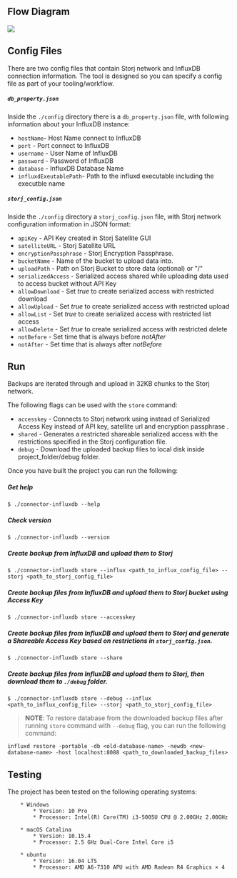 ## Flow Diagram

![](https://github.com/storj-thirdparty/connector-influxdb/blob/master/README.assets/arch.drawio.png)

## Config Files

There are two config files that contain Storj network and InfluxDB connection information.  The tool is designed so you can specify a config file as part of your tooling/workflow.  



##### `db_property.json`

Inside the `./config` directory there is a  `db_property.json` file, with following information about your InfluxDB instance:

* `hostName`- Host Name connect to InfluxDB
* `port` - Port connect to InfluxDB
* `username` - User Name of InfluxDB
* `password` - Password of InfluxDB
* `database` - InfluxDB Database Name
* `influxdExeutablePath`- Path to the influxd executable including the executble name



##### `storj_config.json`

Inside the `./config` directory a `storj_config.json` file, with Storj network configuration information in JSON format:

* `apiKey` - API Key created in Storj Satellite GUI
* `satelliteURL` - Storj Satellite URL
* `encryptionPassphrase` - Storj Encryption Passphrase.
* `bucketName` - Name of the bucket to upload data into.
* `uploadPath` - Path on Storj Bucket to store data (optional) or "/"
* `serializedAccess` - Serialized access shared while uploading data used to access bucket without API Key
* `allowDownload` - Set *true* to create serialized access with restricted download
* `allowUpload` - Set *true* to create serialized access with restricted upload
* `allowList` - Set *true* to create serialized access with restricted list access
* `allowDelete` - Set *true* to create serialized access with restricted delete
* `notBefore` - Set time that is always before *notAfter*
* `notAfter` - Set time that is always after *notBefore*



## Run



Backups are iterated through and upload in 32KB chunks to the Storj network.

The following flags  can be used with the `store` command:

* `accesskey` - Connects to Storj network using instead of Serialized Access Key instead of API key, satellite url and encryption passphrase .
* `shared` - Generates a restricted shareable serialized access with the restrictions specified in the Storj configuration file.
* `debug` - Download the uploaded backup files to local disk inside project_folder/debug folder.



Once you have built the project you can run the following:

##### Get help

```
$ ./connector-influxdb --help
```

##### Check version

```
$ ./connector-influxdb --version
```

##### Create backup from InfluxDB and upload them to Storj

```
$ ./connector-influxdb store --influx <path_to_influx_config_file> --storj <path_to_storj_config_file>
```

##### Create backup files from InfluxDB and upload them to Storj bucket using Access Key

```
$ ./connector-influxdb store --accesskey
```

##### Create backup files from InfluxDB and upload them to Storj and generate a Shareable Access Key based on restrictions in `storj_config.json`.

```
$ ./connector-influxdb store --share
```

##### Create backup files from InfluxDB and upload them to Storj, then download them to `./debug` folder.

```
$ ./connector-influxdb store --debug --influx <path_to_influx_config_file> --storj <path_to_storj_config_file>
```



> **NOTE**: To restore database from the downloaded backup files after running `store` command with       `--debug` flag, you can run the following command:

```
influxd restore -portable -db <old-database-name> -newdb <new-database-name> -host localhost:8088 <path_to_downloaded_backup_files>
```



##  Testing

The project has been tested on the following operating systems:

```
	* Windows
		* Version: 10 Pro
		* Processor: Intel(R) Core(TM) i3-5005U CPU @ 2.00GHz 2.00GHz

	* macOS Catalina
		* Version: 10.15.4
		* Processor: 2.5 GHz Dual-Core Intel Core i5

	* ubuntu
		* Version: 16.04 LTS
		* Processor: AMD A6-7310 APU with AMD Radeon R4 Graphics × 4
```




